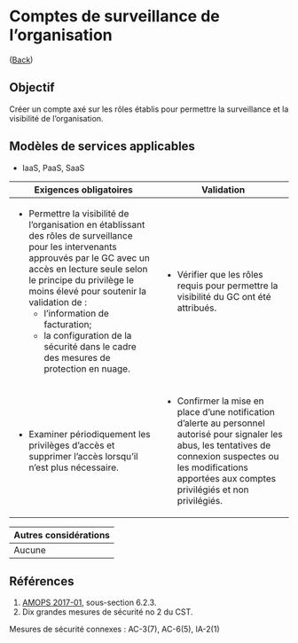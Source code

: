 # Comptes de surveillance de l’organisation

([Back](../README.md))

## Objectif

Créer un compte axé sur les rôles établis pour permettre la surveillance et la visibilité de l’organisation.

## Modèles de services applicables

- IaaS, PaaS, SaaS

| Exigences obligatoires                                                                                                                                                                                                                                                                                                                                                                                | Validation                                                                                                                                                                                                                              |
| ----------------------------------------------------------------------------------------------------------------------------------------------------------------------------------------------------------------------------------------------------------------------------------------------------------------------------------------------------------------------------------------------------- | --------------------------------------------------------------------------------------------------------------------------------------------------------------------------------------------------------------------------------------- |
| <ul><li>Permettre la visibilité de l’organisation en établissant des rôles de surveillance pour les intervenants approuvés par le GC avec un accès en lecture seule selon le principe du privilège le moins élevé pour soutenir la validation de :<ul><li>l’information de facturation;</li><li>la configuration de la sécurité dans le cadre des mesures de protection en nuage.</li></ul></li></ul> | <ul><li>Vérifier que les rôles requis pour permettre la visibilité du GC ont été attribués. </li></ul>                                                                                                                                  |
| <ul><li>Examiner périodiquement les privilèges d’accès et supprimer l’accès lorsqu’il n’est plus nécessaire.</li></ul>                                                                                                                                                                                                                                                                                | <ul><li>Confirmer la mise en place d’une notification d’alerte au personnel autorisé pour signaler les abus, les tentatives de connexion suspectes ou les modifications apportées aux comptes privilégiés et non privilégiés.</li></ul> |

| Autres considérations |
| --------------------- |
| Aucune                |

## Références

1. [AMOPS 2017-01](https://www.canada.ca/en/treasury-board-secretariat/services/access-information-privacy/security-identity-management/direction-secure-use-commercial-cloud-services-spin.html), sous-section 6.2.3.
2. Dix grandes mesures de sécurité no 2 du CST.

Mesures de sécurité connexes : AC-3(7), AC-6(5), IA-2(1)
